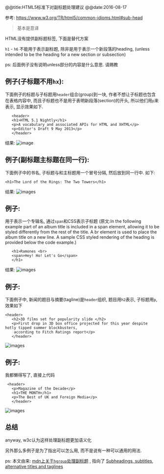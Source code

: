 @@title:HTML5标准下对副标题处理建议
@@date:2016-08-17

参考: https://www.w3.org/TR/html5/common-idioms.html#sub-head

> 基本是意译

<!-- more -->

HTML没有提供副标题标签, 下面是替代方案

`h1` - `h6` 不能用于表示副标题, 除非是用于表示一个新段落的heading, (unless intended to be the heading for a new section or subsection)

ps: 后面例子没有说明unless部分的内容是什么意思. 请赐教


例子(子标题不用`hx`): 
---
下面例子的标题与子标题用`header`组合(group)到一块,  作者不想让子标题也包含在表格内容中, 而且子标题也不是用于表明新段落(section)的开头, 所以他们用`p`来表示, 显示效果如下.
```
   <header>
   <h1>HTML 5.1 Nightly</h1>
   <p>A vocabulary and associated APIs for HTML and XHTML</p>
   <p>Editor's Draft 9 May 2013</p>
   </header>
```
结果:
![image](https://www.w3.org/TR/html5/images/htmlheading.png)



例子(副标题主标题在同一行):
---
下面例子中的书名, 子标题与和主标题用一个冒号分隔, 然后放到同一行中. 如下:
```
<h1>The Lord of the Rings: The Two Towers</h1>
```

结果:
![images](https://www.w3.org/TR/html5/images/lotr.PNG)



例子:
----
用于表示一个专辑名, 通过`span`和CSS表示子标题
(原文:In the following example part of an album title is included in a span element, allowing it to be styled differently from the rest of the title. A br element is used to place the album title on a new line. A sample CSS styled rendering of the heading is provided below the code example.)

```
   <h1>Ramones <br>
   <span>Hey! Ho! Let's Go</span> 
   </h1>
```
结果:
![images](https://www.w3.org/TR/html5/images/ramones.png)


例子:
---
下面例子中, 新闻的题目与摘要(tagline)是`header`组织, 题目用`h2`表示, 子标题用`p`, 效果如下
```
<header>
   <h2>3D films set for popularity slide </h2>
   <p>First drop in 3D box office projected for this year despite hotly tipped summer blockbusters,
    according to Fitch Ratings report</p>
   </header>
```

![images](https://www.w3.org/TR/html5/images/title-tagline.PNG)

例子:
---
我都懒得写了, 直接上代码
```
 <header>
   <p>Magazine of the Decade</p>
   <h1>THE MONTH</h1>
   <p>The Best of UK and Foreign Media</p>
   </header>
```

![images](https://www.w3.org/TR/html5/images/themonth.png)

总结
---
anyway, w3c认为这样处理副标题更加语义化

另外那么多例子是为了指出可以怎么用, 而不是说有一种可以通用的用法.

ps: 本文由来:  [mdn上关于`hgroup`处理副标题](https://developer.mozilla.org/en-US/docs/Web/HTML/Element/hgroup) , 指向了 [Subheadings, subtitles, alternative titles and taglines](https://www.w3.org/TR/html5/common-idioms.html#sub-head)